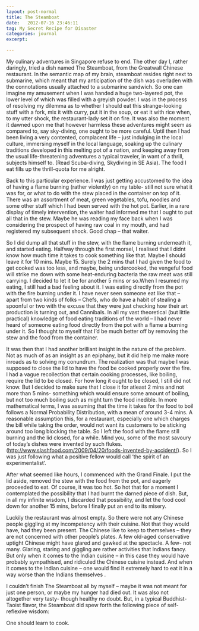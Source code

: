 ```yaml
---
layout: post-normal
title: The Steamboat
date:   2012-07-16 23:46:11
tag: My Secret Recipe for Disaster
categories: journal
excerpt: 

---
```



My culinary adventures in Singapore refuse to end. The other day I, rather daringly, tried a dish named The Steamboat, from the Greatwall Chinese restaurant. In the semantic map of my brain, steamboat resides right next to submarine, which meant that my anticipation of the dish was overladen with the connotations usually attached to a submarine sandwich. So one can imagine my amusement when I was handed a huge two-layered pot, the lower level of which was filled with a greyish powder. I was in the process of resolving my dilemma as to whether I should eat this strange-looking stuff with a fork, mix it with curry, put it in the soup, or eat it with rice when, to my utter shock, the restaurant-lady set it on fire. It was also the moment it dawned upon me that however harmless these adventures might seem as compared to, say sky-diving, one ought to be more careful. Uptil then I had been living a very contented, complacent life – just indulging in the local culture, immersing myself in the local language, soaking up the culinary traditions developed in this melting pot of a nation, and keeping away from the usual life-threatening adventures a typical traveler, in want of a thrill, subjects himself to. (Read Scuba-diving, Skydiving in SE Asia). The food I eat fills up the thrill-quota for me alright.

Back to this particular experience. I was just getting accustomed to the idea of having a flame burning (rather violently) on my table- still not sure what it was for, or what to do with the stew placed in the container on top of it. There was an assortment of meat, green vegetables, tofu, noodles and some other stuff which I had been served with the hot pot. Earlier, in a rare display of timely intervention, the waiter had informed me that I ought to put all that in the stew. Maybe he was reading my face back when I was considering the prospect of having raw coal in my mouth, and had registered my subsequent shock. Good chap – that waiter.

So I did dump all that stuff in the stew, with the flame burning underneath it, and started eating. Halfway through the first morsel, I realised that I didnt know how much time it takes to cook something like that. Maybe I should leave it for 10 mins. Maybe 15. Surely the 2 mins that I had given the food to get cooked was too less, and maybe, being undercooked, the vengeful food will strike me down with some heat-enduring bacteria the raw meat was still carrying. I decided to let it be for another 5 mins or so.When I resumed my eating, I still had a bad feeling about it. I was eating directly from the pot with the fire burning under it. I have never seen someone eat like that – apart from two kinds of folks – Chefs, who do have a habit of stealing a spoonful or two with the excuse that they were just checking how their art production is turning out, and Cannibals. In all my vast theoretical (but little practical) knowledge of food eating traditions of the world – I had never heard of someone eating food directly from the pot with a flame a burning under it. So I thought to myself that I’d be much better off by removing the stew and the food from the container.

It was then that I had another brilliant insight in the nature of the problem. Not as much of as an insight as an epiphany, but it did help me make more inroads as to solving my conundrum. The realization was that maybe I was supposed to close the lid to have the food be cooked properly over the fire. I had a vague recollection that certain cooking processes, like boiling, require the lid to be closed. For how long it ought to be closed, I still did not know. But I decided to make sure that I close it for atleast 2 mins and not more than 5 mins- something which would ensure some amount of boiling, but not too much boiling such as might turn the food inedible. In more mathematical terms, I was assuming that the time it takes for the food to boil follows a Normal Probability Distribution, with a mean of around 3-4 mins. A reasonable assumption this, for a restaurant, especially one which charges the bill while taking the order, would not want its customers to be sticking around too long blocking the table. So I left the food with the flame still burning and the lid closed, for a while. Mind you, some of the most savoury of today’s dishes were invented by such flukes. (http://www.slashfood.com/2009/04/20/foods-invented-by-accident/). So I was just following what a positive fellow would call ‘the spirit of an experimentalist’.

After what seemed like hours, I commenced with the Grand Finale. I put the lid aside, removed the stew with the food from the pot, and eagerly proceeded to eat. Of course, it was too hot. So hot that for a moment I contemplated the possibility that I had burnt the darned piece of dish. But, in all my infinite wisdom, I discarded that possibility, and let the food cool down for another 15 mins, before I finally put an end to its misery.

Luckily the restaurant was almost empty. So there were not any Chinese people giggling at my incompetency with their cuisine. Not that they would have, had they been present. The Chinese like to keep to themselves – they are not concerned with other people’s plates. A few old-aged conservative uptight Chinese might have glared and gawked at the spectacle. A few- not many. Glaring, staring and giggling are rather activities that Indians fancy. But only when it comes to the Indian cuisine – in this case they would have probably sympathised, and ridiculed the Chinese cuisine instead.
And when it comes to the Indian cuisine – one would find it extremely hard to eat it in a way worse than the Indians themselves .

I couldn’t finish The Steamboat all by myself – maybe it was not meant for just one person, or maybe my hunger had died out. It was also not altogether very tasty- though healthy no doubt. But, in a typical Buddhist-Taoist flavor, the Steamboat did spew forth the following piece of self-reflexive wisdom:

One should learn to cook.